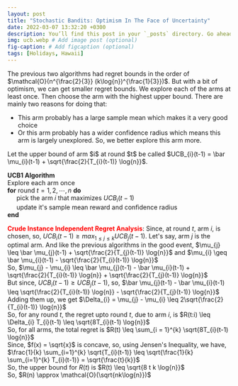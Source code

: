 ```yaml
---
layout: post
title: "Stochastic Bandits: Optimism In The Face of Uncertainty"
date: 2022-03-07 13:32:20 +0300
description: You’ll find this post in your `_posts` directory. Go ahead and edit it and re-build the site to see your changes. # Add post description (optional)
img: ucb.webp # Add image post (optional)
fig-caption: # Add figcaption (optional)
tags: [Holidays, Hawaii]
---
```


The previous two algorithms had regret bounds in the order of $\mathcal{O}(n^{\frac{2}{3}} (k\log{n})^{\frac{1}{3}})$. But with a bit of optimism, we can get smaller regret bounds. We explore each of the arms at least once. Then choose the arm with the highest upper bound. There are mainly two reasons for doing that:
<ul>
  <li>This arm probably has a large sample mean which makes it a very good choice</li>
  <li>Or this arm probably has a wider confidence radius which means this arm is largely unexplored. So, we better explore this arm more.</li>
</ul>
Let the upper bound of arm $i$ at round $t$ be called $UCB_{i}(t-1) = \bar \mu_{i}(t-1) + \sqrt{\frac{2}{T_{i}(t-1)} \log{n}}$. 

$\textbf{UCB1 Algorithm}$   
Explore each arm once   
$\textbf{for}$ round $t = 1, 2, \cdots , n$ $\textbf{do}$   
$\quad$ pick the arm $i$ that maximizes $UCB_{i}(t-1)$    
$\quad$ update it's sample mean reward and confidence radius   
$\textbf{end}$   

<strong style="color:red;">Crude Instance Independent Regret Analysis</strong>: Since, at round $t$, arm $i$, is chosen, so, $UCB_{i}(t-1) \geq max_{1 \leq j \leq k} UCB_{j}(t-1)$. Let's say, arm $j$ is the optimal arm. And like the previous algorithms in the good event, $\mu_{j} \leq \bar \mu_{j}(t-1) + \sqrt{\frac{2}{T_{j}(t-1)} \log{n}}$ and $\mu_{i} \geq \bar \mu_{i}(t-1) - \sqrt{\frac{2}{T_{i}(t-1)} \log{n}}$   
So, $\mu_{j} - \mu_{i} \leq \bar \mu_{j}(t-1) -  \bar \mu_{i}(t-1) + \sqrt{\frac{2}{T_{i}(t-1)} \log{n}} + \sqrt{\frac{2}{T_{j}(t-1)} \log{n}}$   
But since, $UCB_{i}(t-1) \geq UCB_{j}(t-1)$, so, $\bar \mu_{j}(t-1) -  \bar \mu_{i}(t-1) \leq \sqrt{\frac{2}{T_{i}(t-1)} \log{n}} - \sqrt{\frac{2}{T_{j}(t-1)} \log{n}}$   
Adding them up, we get $\Delta_{i} = \mu_{j} - \mu_{i} \leq 2\sqrt{\frac{2}{T_{i}(t-1)} \log{n}}$   
So, for any round $t$, the regret upto round $t$, due to arm $i$, is $R(t:i) \leq \Delta_{i} T_{i}(t-1) \leq \sqrt{8T_{i}(t-1) \log{n}}$  
So, for all arms, the total regret is $R(t) \leq \sum_{i = 1}^{k} \sqrt{8T_{i}(t-1) \log{n}}$    
Since, $f(x) = \sqrt{x}$ is concave, so, using Jensen's Inequality, we have, $\frac{1}{k} \sum_{i=1}^{k} \sqrt{T_{i}(t-1)} \leq \sqrt{\frac{1}{k} \sum_{i=1}^{k} T_{i}(t-1)} = \sqrt{\frac{t}{k}}$   
So, the upper bound for $R(t)$ is $R(t) \leq \sqrt{8 t k \log{n}}$   
So, $R(n) \approx \mathcal{O}(\sqrt{nk\log{n}})$
